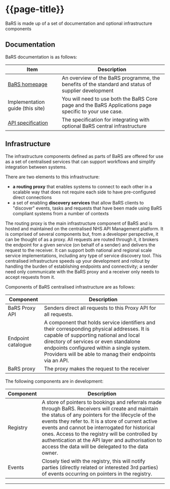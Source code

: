   # {{page-title}}

BaRS is made up of a set of documentation and optional infrastructure components

## Documentation 

BaRS documentation is as follows:

| Item                             | Description                                                                                                |
|----------------------------------|------------------------------------------------------------------------------------------------------------|
| [BaRS homepage]( https://digital.nhs.uk/services/booking-and-referral-standard)                 | An overview of the BaRS   programme, the benefits of the standard and status of supplier development       |
| Implementation guide (this site) | You will need to use both the BaRS Core page and the BaRS Applications page specific to your use case. |
| [API specification](https://digital.nhs.uk/developer/api-catalogue/booking-and-referral-fhir/v1.3.0)               | The specification for integrating   with optional BaRS central infrastructure                                      


 
## Infrastructure

The infrastructure components defined as parts of BaRS are offered for use as a set of centralised services that can support workflows and simplify integration between systems.

There are two elements to this infrastructure:

- **a routing proxy** that enables systems to connect to each other in a scalable way that does not require each side to have pre-configured direct connections
- a set of enabling **discovery services** that allow BaRS clients to "discover" events, tasks and requests that have been made using BaRS compliant systems from a number of contexts

The routing proxy is the main infrastructure component of BaRS and is hosted and maintained on the centralised NHS API Management platform. It is comprised of several components but, from a developer perspective, it can be thought of as a proxy. All requests are routed through it, it brokers the endpoint for a given service (on behalf of a sender) and delivers the request to the receiver. It can support both national and regional scale service implementations, including any type of service discovery tool. This centralised infrastructure speeds up your development and rollout by handling the burden of establishing endpoints and connectivity; a sender need only communicate with the BaRS proxy and a receiver only needs to accept requests from it.

Components of BaRS centralised infrastructure are as follows:

| Component             | Description  |
|-----------------------|--------------|
| BaRS  Proxy API       | Senders direct all requests to this Proxy API for all requests.  |   
| Endpoint   catalogue  | A component that holds service identifiers and their corresponding physical addresses. It is capable of supporting national and local directory of services or even standalone   endpoints configured within a single system. Providers will be able to manag their endpoints via an API. |
| BaRS proxy            | The proxy makes the request to the receiver |    


The following components are in development:

| Component | Description                                                                                                                                                                                                                                                                                                                                                                                                                             |
|-----------|-----------------------------------------------------------------------------------------------------------------------------------------------------------------------------------------------------------------------------------------------------------------------------------------------------------------------------------------------------------------------------------------------------------------------------------------|
| Registry  | A store of pointers to bookings   and referrals made through BaRS. Receivers will create and maintain the   status of any pointers for the lifecycle of the events they refer to. It is a   store of current active events and cannot be interrogated for historical   ones. Access to the registry will be controlled by authentication at the   API layer and authorisation to access the data will be delegated to the data   owner. |
| Events    | Closely tied with the registry,   this will notify parties (directly related or interested 3rd parties) of   events occurring on pointers in the registry.                                                                                                                                                                                                                                                                              |

<hr>



